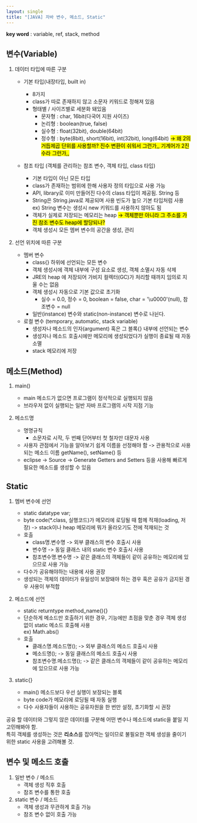 ```yaml
---
layout: single
title: "[JAVA] 자바 변수, 메소드, Static"
---
```


**key word** : variable, ref, stack, method

## 변수(Variable)

1. 데이터 타입에 따른 구분

   - 기본 타입(내장타입, built in)

     - 8가지
     - class가 따로 존재하지 않고 소문자 키워드로 정해져 있음
     - 형태별 / 사이즈별로 세분화 돼있음
       - 문자형 : char, 16bit(다국어 지원 사이즈)
       - 논리형 : boolean(true, false)
       - 실수형 : float(32bit), double(64bit)
       - 정수형 : byte(8bit), short(16bit), int(32bit), long(64bit) <mark>-> 왜 2의 거듭제곱 단위를 사용할까? 진수 변환이 쉬워서 그런가,, 기계어가 2진수라 그런가,,</mark>

   - 참조 타입 (객체를 관리하는 참조 변수, 객체 타입, class 타입)
     - 기본 타입이 아닌 모든 타입
     - class가 존재하는 범위에 한해 사용자 정의 타입으로 사용 가능
     - API, library로 이미 만들어진 다수의 class 타입이 제공됨. String 등
     - String은 String.java로 제공되며 사용 빈도가 높으 기본 타입처럼 사용
       <br>
       ex) String 변수는 생성시 new 키워드를 사용하지 않아도 됨
     - 객체가 실제로 저장되는 메모리는 heap <mark>-> 객체뿐만 아니라 그 주소를 가진 참조 변수도 heap에 할당되나?</mark>
     - 객체 생성시 모든 멤버 변수의 공간을 생성, 관리

2. 선언 위치에 따른 구분
   - 멤버 변수
     - class{} 하위에 선언되는 모든 변수
     - 객체 생성시에 객체 내부에 구성 요소로 생성, 객체 소멸시 자동 삭제
     - JRE의 heap 에 저장되어 가비지 컬렉터(GC)가 처리할 때까지 임의로 지울 수는 없음
     - 객체 생성시 자동으로 기본 값으로 초기화
       - 실수 = 0.0, 정수 = 0, boolean = false, char = '\u0000'(null), 참조변수 = null
     - 일반(instance) 변수와 static(non-instance) 변수로 나뉜다.
   - 로컬 변수 (temporary, automatic, stack variable)
     - 생성자나 메소드의 인자(argument) 혹은 그 블록{} 내부에 선언되는 변수
     - 생성자나 메소드 호출시에만 메모리에 생성되었다가 실행이 종료될 때 자동 소멸
     - stack 메모리에 저장

## 메소드(Method)

1. main()

   - main 메소드가 없으면 프로그램이 정삭적으로 실행되지 않음
   - 브라우저 없이 실행되는 일반 자바 프로그램의 시작 지점 기능

2. 메소드명
   - 명명규칙
     - 소문자로 시작, 두 번째 단어부터 첫 철자만 대문자 사용
   - 사용자 관점에서 기능을 알아보기 쉽게 이름을 선정해야 함 -> 관용적으로 사용되는 메소드 이름 getName(), setName() 등
   - eclipse -> Source -> Generate Getters and Setters 등을 사용해 빠르게 필요한 메소드를 생성할 수 있음

## Static

1. 멤버 변수에 선언

   - static datatype var;
   - byte code(\*.class, 실행코드)가 메모리에 로딩될 때 함께 적재(loading, 저장) -> stack이나 heap 메모리에 뭐가 올라오기도 전에 적재되는 것
   - 호출
     - class명.변수명 -> 외부 클래스의 변수 호출시 사용
     - 변수명 -> 동일 클래스 내의 static 변수 호출시 사용
     - 참조변수명.변수명 -> 같은 클래스의 객체들이 같이 공유하는 메모리에 있으므로 사용 가능
   - 다수가 공유해야하는 내용에 사용 권장
   - 생성되는 객체의 데이터가 유일성이 보장돼야 하는 경우 혹은 공유가 금지된 경우 사용이 부적합

2. 메소드에 선언
   - static returntype method_name(){}
   - 단순하게 메소드만 호출하기 위한 경우, 기능에만 초점을 맞춘 경우 객체 생성 없이 static 메소드 호출해 사용
     <br>
     ex) Math.abs()
   - 호출
     - 클래스명.메소드명(); -> 외부 클래스의 메소드 호출시 사용
     - 메소드명(); -> 동일 클래스의 메소드 호출시 사용
     - 참조변수명.메소드명(); -> 같은 클래스의 객체들이 같이 공유하는 메모리에 있으므로 사용 가능
3. static{}
   - main() 메소드보다 우선 실행이 보장되는 블록
   - byte code가 메모리에 로딩될 때 자동 실행
   - 다수 사용자들이 사용하는 공유자원을 한 번만 설정, 초기화할 시 권장

공유 할 데이터와 그렇지 않은 데이터를 구분해 어떤 변수나 메소드에 static을 붙일 지 고민해봐야 함.
<br>
특히 객체를 생성하는 것은 **리소스**를 잡아먹는 일이므로 불필요한 객체 생성을 줄이기 위한 static 사용을 고려해볼 것.

## 변수 및 메소드 호출

1. 일반 변수 / 메소드
   - 객체 생성 직후 호출
   - 참조 변수를 통한 호출
2. static 변수 / 메소드
   - 객체 생성과 무관하게 호출 가능
   - 참조 변수 없이 호출 가능
